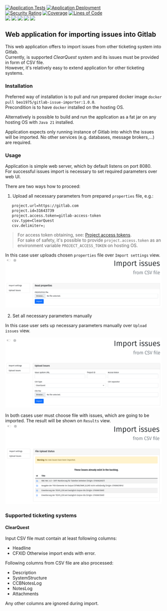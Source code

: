 [![Application Tests](https://github.com/BranislavBeno/GitLab-Issue-Importer/actions/workflows/03-run-tests.yml/badge.svg)](https://github.com/BranislavBeno/GitLab-Issue-Importer/actions/workflows/03-run-tests.yml)
[![Application Deployment](https://github.com/BranislavBeno/GitLab-Issue-Importer/actions/workflows/04-build-and-deploy-application.yml/badge.svg)](https://github.com/BranislavBeno/GitLab-Issue-Importer/actions/workflows/04-build-and-deploy-application.yml)  
[![Security Rating](https://sonarcloud.io/api/project_badges/measure?project=BranislavBeno_GitlabIssueImporter&metric=security_rating)](https://sonarcloud.io/summary/new_code?id=BranislavBeno_GitlabIssueImporter)
[![Coverage](https://sonarcloud.io/api/project_badges/measure?project=BranislavBeno_GitlabIssueImporter&metric=coverage)](https://sonarcloud.io/summary/new_code?id=BranislavBeno_GitlabIssueImporter)
[![Lines of Code](https://sonarcloud.io/api/project_badges/measure?project=BranislavBeno_GitlabIssueImporter&metric=ncloc)](https://sonarcloud.io/summary/new_code?id=BranislavBeno_GitlabIssueImporter)  
[![](https://img.shields.io/badge/Java-21-blue)](/app/build.gradle.kts)
[![](https://img.shields.io/badge/Spring%20Boot-3.2.2-blue)](/app/build.gradle.kts)
[![](https://img.shields.io/badge/Testcontainers-1.19.5-blue)](/app/build.gradle.kts)
[![](https://img.shields.io/badge/Gradle-8.6-blue)](/gradle/wrapper/gradle-wrapper.properties)
[![](https://img.shields.io/badge/License-MIT-blue.svg)](https://opensource.org/licenses/MIT)

## Web application for importing issues into Gitlab

This web application offers to import issues from other ticketing system into Gitlab.  
Currently, is supported *ClearQuest* system and its issues must be provided in form of CSV file.  
However, it's relatively easy to extend application for other ticketing systems.

### Installation
Preferred way of installation is to pull and run prepared docker image `docker pull beo1975/gitlab-issue-importer:1.0.0`.  
Precondition is to have `docker` installed on the hosting OS.

Alternatively is possible to build and run the application as a fat jar on any hosting OS with `Java 21` installed.

Application expects only running instance of Gitlab into which the issues will be imported.
No other services (e.g. databases, message brokers,...) are required.

### Usage
Application is simple web server, which by default listens on port 8080.  
For successful issues import is necessary to set required parameters over web UI.

There are two ways how to proceed:
1. Upload all necessary parameters from prepared `properties` file, e.g.:
``` properties
   project.url=https://gitlab.com
   project.id=31643739
   project.access.token=gitlab-access-token
   csv.type=ClearQuest
   csv.delimiter=;
```

> For access token obtaining, see: [Project access tokens](https://docs.gitlab.com/ee/user/project/settings/project_access_tokens.html).  
> For sake of safety, it's possible to provide `project.access.token` as an environment variable `PROJECT_ACCESS_TOKEN` on hosting OS.

In this case user uploads chosen `properties` file over `Import settings` view.
![](docs/images/uploadProperties.png)

2. Set all necessary parameters manually

In this case user sets up necessary parameters manually over `Upload issues` view.

![](docs/images/uploadIssues.png)

In both cases user must choose file with issues, which are going to be imported.
The result will be shown on `Results` view.
![](docs/images/uploadIssuesResult.png)

### Supported ticketing systems
#### ClearQuest
Input CSV file must contain at least following columns:
- Headline
- CFXID
Otherwise import ends with error.

Following columns from CSV file are also processed:
- Description
- SystemStructure
- CCBNotesLog
- NotesLog
- Attachments

Any other columns are ignored during import.
